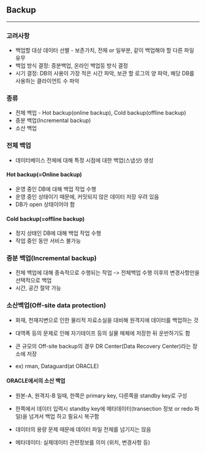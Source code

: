 ## Backup
----------------------------
### 고려사항
* 백업할 대상 데이터 선별 - 보존가치, 전체 or 일부분, 같이 백업해야 할 다른 파일 유무
* 백업 방식 결정: 증분백업, 온라인 백업등 방식 결정
* 시기 결정: DB의 사용이 가장 적은 시간 파악, 보관 할 로그의 양 파악, 해당 DB를 사용하는 클라이언트 수 파악

### 종류
* 전체 백업 - Hot backup(online backup), Cold backup(offline backup)
* 증분 백업(Incremental backup)
* 소산 백업

### 전체 백업
* 데이터베이스 전체에 대해 특정 시점에 대한 백업(스냅샷) 생성

#### Hot backup(=Online backup)
* 운영 중인 DB에 대해 백업 작업 수행
* 운영 중인 상태이기 때문에, 커밋되지 않은 데이터 저장 우려 있음
* DB가 open 상태이어야 함

#### Cold backup(=offline backup)
* 정지 상태인 DB에 대해 백업 작업 수행
* 작업 중인 동안 서비스 불가능

### 증분 백업(Incremental backup)
* 전체 백업에 대해 종속적으로 수행되는 작업 -> 전체백업 수행 이후의 변경사항만을 선택적으로 백업
* 시간, 공간 절약 가능

### 소산백업(Off-site data protection)
* 화재, 천재지변으로 인한 물리적 자료소실을 대비해 원격지에 데이터를 백업하는 것
* 대역폭 등의 문제로 인해 자기테이프 등의 실물 매체에 저장한 뒤 운반하기도 함
* 큰 규모의 Off-site backup의 경우 DR Center(Data Recovery Center)라는 장소에 저장

* ex) rman, Dataguard(at ORACLE)

#### ORACLE에서의 소산 백업
* 원본-A, 원격지-B 일때, 한쪽은 primary key, 다른쪽을 standby key로 구성
* 한쪽에서 데이터 입력시 standby key에 메타데이터(transection 정보 or redo 파일)을 넘겨서 백업 하고 필요시 복구함
* 데이터의 용량 문제 때문에 데이터 파일 전체를 넘기지는 않음

* 메타데이터: 실제데이터 관련정보를 의미 (위치, 변경사항 등)